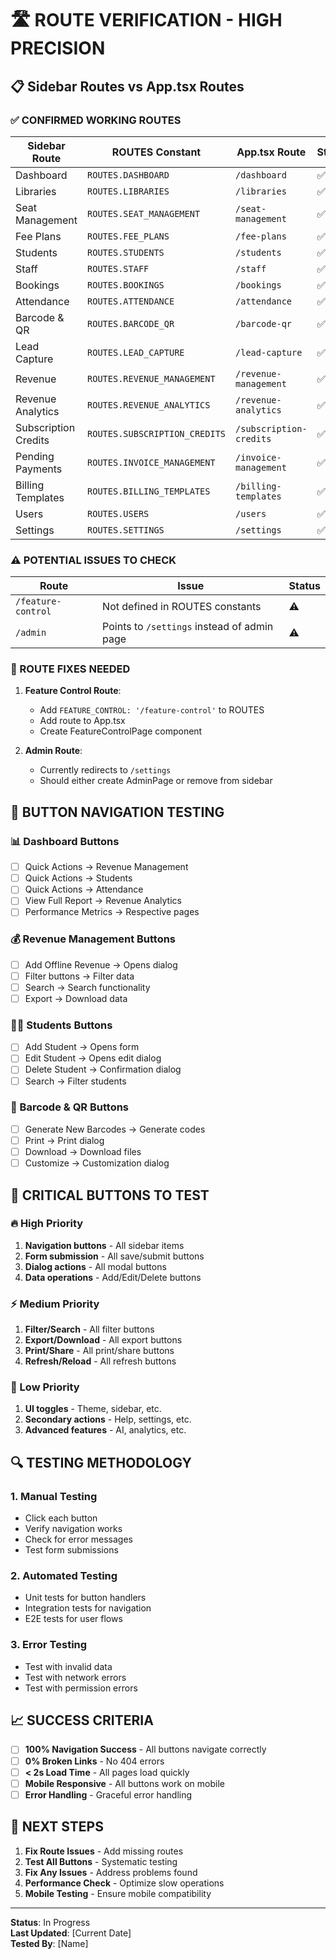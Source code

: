 # 🛣️ **ROUTE VERIFICATION - HIGH PRECISION**

## **📋 Sidebar Routes vs App.tsx Routes**

### **✅ CONFIRMED WORKING ROUTES**

| Sidebar Route | ROUTES Constant | App.tsx Route | Status |
|---------------|-----------------|---------------|---------|
| Dashboard | `ROUTES.DASHBOARD` | `/dashboard` | ✅ |
| Libraries | `ROUTES.LIBRARIES` | `/libraries` | ✅ |
| Seat Management | `ROUTES.SEAT_MANAGEMENT` | `/seat-management` | ✅ |
| Fee Plans | `ROUTES.FEE_PLANS` | `/fee-plans` | ✅ |
| Students | `ROUTES.STUDENTS` | `/students` | ✅ |
| Staff | `ROUTES.STAFF` | `/staff` | ✅ |
| Bookings | `ROUTES.BOOKINGS` | `/bookings` | ✅ |
| Attendance | `ROUTES.ATTENDANCE` | `/attendance` | ✅ |
| Barcode & QR | `ROUTES.BARCODE_QR` | `/barcode-qr` | ✅ |
| Lead Capture | `ROUTES.LEAD_CAPTURE` | `/lead-capture` | ✅ |
| Revenue | `ROUTES.REVENUE_MANAGEMENT` | `/revenue-management` | ✅ |
| Revenue Analytics | `ROUTES.REVENUE_ANALYTICS` | `/revenue-analytics` | ✅ |
| Subscription Credits | `ROUTES.SUBSCRIPTION_CREDITS` | `/subscription-credits` | ✅ |
| Pending Payments | `ROUTES.INVOICE_MANAGEMENT` | `/invoice-management` | ✅ |
| Billing Templates | `ROUTES.BILLING_TEMPLATES` | `/billing-templates` | ✅ |
| Users | `ROUTES.USERS` | `/users` | ✅ |
| Settings | `ROUTES.SETTINGS` | `/settings` | ✅ |

### **⚠️ POTENTIAL ISSUES TO CHECK**

| Route | Issue | Status |
|-------|-------|---------|
| `/feature-control` | Not defined in ROUTES constants | ⚠️ |
| `/admin` | Points to `/settings` instead of admin page | ⚠️ |

### **🔧 ROUTE FIXES NEEDED**

1. **Feature Control Route**:
   - Add `FEATURE_CONTROL: '/feature-control'` to ROUTES
   - Add route to App.tsx
   - Create FeatureControlPage component

2. **Admin Route**:
   - Currently redirects to `/settings`
   - Should either create AdminPage or remove from sidebar

## **🎯 BUTTON NAVIGATION TESTING**

### **📊 Dashboard Buttons**
- [ ] Quick Actions → Revenue Management
- [ ] Quick Actions → Students
- [ ] Quick Actions → Attendance
- [ ] View Full Report → Revenue Analytics
- [ ] Performance Metrics → Respective pages

### **💰 Revenue Management Buttons**
- [ ] Add Offline Revenue → Opens dialog
- [ ] Filter buttons → Filter data
- [ ] Search → Search functionality
- [ ] Export → Download data

### **👨‍🎓 Students Buttons**
- [ ] Add Student → Opens form
- [ ] Edit Student → Opens edit dialog
- [ ] Delete Student → Confirmation dialog
- [ ] Search → Filter students

### **📱 Barcode & QR Buttons**
- [ ] Generate New Barcodes → Generate codes
- [ ] Print → Print dialog
- [ ] Download → Download files
- [ ] Customize → Customization dialog

## **🚨 CRITICAL BUTTONS TO TEST**

### **🔥 High Priority**
1. **Navigation buttons** - All sidebar items
2. **Form submission** - All save/submit buttons
3. **Dialog actions** - All modal buttons
4. **Data operations** - Add/Edit/Delete buttons

### **⚡ Medium Priority**
1. **Filter/Search** - All filter buttons
2. **Export/Download** - All export buttons
3. **Print/Share** - All print/share buttons
4. **Refresh/Reload** - All refresh buttons

### **📱 Low Priority**
1. **UI toggles** - Theme, sidebar, etc.
2. **Secondary actions** - Help, settings, etc.
3. **Advanced features** - AI, analytics, etc.

## **🔍 TESTING METHODOLOGY**

### **1. Manual Testing**
- Click each button
- Verify navigation works
- Check for error messages
- Test form submissions

### **2. Automated Testing**
- Unit tests for button handlers
- Integration tests for navigation
- E2E tests for user flows

### **3. Error Testing**
- Test with invalid data
- Test with network errors
- Test with permission errors

## **📈 SUCCESS CRITERIA**

- [ ] **100% Navigation Success** - All buttons navigate correctly
- [ ] **0% Broken Links** - No 404 errors
- [ ] **< 2s Load Time** - All pages load quickly
- [ ] **Mobile Responsive** - All buttons work on mobile
- [ ] **Error Handling** - Graceful error handling

## **🎯 NEXT STEPS**

1. **Fix Route Issues** - Add missing routes
2. **Test All Buttons** - Systematic testing
3. **Fix Any Issues** - Address problems found
4. **Performance Check** - Optimize slow operations
5. **Mobile Testing** - Ensure mobile compatibility

---
**Status**: In Progress  
**Last Updated**: [Current Date]  
**Tested By**: [Name]


